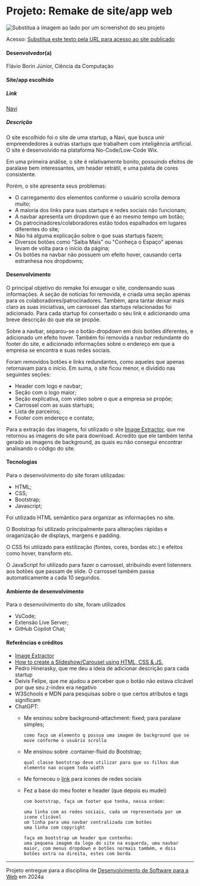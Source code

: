 # Projeto: Remake de site/app web

![Substitua a imagem ao lado por um screenshot do seu projeto]("imgs/Site_remake.png")


Acesso: [Substitua este texto pela URL para acesso ao site publicado](https://fleivio.github.io/src/)


#### Desenvolvedor(a)
Flávio Borin Júnior, Ciência da Computação

#### Site/app escolhido

##### Link
[Navi](https://www.navi.com.ai/)

##### Descrição
O site escolhido foi o site de uma startup, a Navi, que busca unir empreendedores à outras startups que trabalhem com inteligência artificial. O site é desenvolvido na plataforma No-Code/Low-Code Wix.

Em uma primeira análise, o site é relativamente bonito, possuindo efeitos de paralaxe bem interessantes, um header retrátil, e uma paleta de cores consistente.

Porém, o site apresenta seus problemas:
- O carregamento dos elementos conforme o usuário scrolla demora muito;
- A maioria dos links para suas startups e redes sociais não funcionam;
- A navbar apresenta um dropdown que é ao mesmo tempo um botão;
- Os patrocinadores/colaboradores estão todos espalhados em lugares diferentes do site;
- Não há alguma explicação sobre o que suas startups fazem;
- Diversos botões como "Saiba Mais" ou "Conheça o Espaço" apenas levam de volta para o início da página;
- Os botões na navbar não possuem um efeito hover, causando certa estranhesa nos dropdowns;

#### Desenvolvimento

O principal objetivo do remake foi enxugar o site, condensando suas informações. A seção de noticias foi removida, e criada uma seção apenas para os colaboradores/patrocinadores. Também, apra tantar deixar mais claro as suas iniciativas, um carrossel das startups relacionadas foi adicionado. Para cada startup foi consertado o seu link e adicionando uma breve descrição do que ela se propõe.

Sobre a navbar, separou-se o botão-dropdown em dois botões diferentes, e adicionado um efeito hover. Também foi removida a navbar redundante do footer do site, e adicionado informações sobre o endereço em que a empresa se encontra e suas redes sociais.

Foram removidos botões e links redundantes, como aqueles que apenas retornavam para o início. Em suma, o site ficou menor, e dividido nas seguintes seções:
- Header com logo e navbar;
- Seção com o logo maior;
- Seção explicativa, com vídeo sobre o que a empresa se propõe;
- Carrossel com as suas startups;
- Lista de parceiros;
- Footer com endereço e contato;

Para a extração das imagens, foi utilizado o site [Image Extractor](https://extract.pics/), que me retornou as imagens do site para download. Acredito que ele também tenha gerado as imagens de background, as quais eu não consegui encontrar analisando o código do site.

#### Tecnologias

Para o desenvolvimento do site foram utilizadas:
- HTML;
- CSS;
- Bootstrap;
- Javascript;

Foi utilizado HTML semântico para organizar as informações no site. 

O Bootstrap foi utilizado principalmente para alterações rápidas e oraganização de displays, margens e padding.

O CSS foi utilizado para estilização (fontes, cores, bordas etc.) e efeitos como hover, transform etc. 

O JavaScript foi utilizado para fazer o carrossel, atribuindo event listenners aos botões que passam de slide. O carrossel também passa automaticamente a cada 10 segundos.

#### Ambiente de desenvolvimento

Para o desenvolvimento do site, foram utilizados

- VsCode;
- Extensão Live Server;
- GitHub Copilot Chat;

#### Referências e créditos

- [Image Extractor](https://extract.pics/)
- [How to create a Slideshow/Carousel using HTML, CSS & JS.](https://medium.com/@algopoint.ltd/how-to-create-a-slideshow-carousel-using-html-css-js-7ab0561b39b3)
- Pedro Hinerasky, que me deu a ideia de adicionar descrição para cada startup
- Deivis Felipe, que me ajudou a perceber que o botão não estava clicável por que seu z-index era negativo
- W3Schools e MDN para pesquisas sobre o que certos atributos e tags significam
- ChatGPT:
  - Me ensinou sobre background-attachment: fixed; para paralaxe simples;
      ```
      como faço um elemento q possua uma imagem de background que se move conforme o usuário scrolla
      ```
  - Me ensinou sobre .container-fluid do Bootstrap;
    ```
    qual classe bootstrap devo utilizar para que os filhos dum elemento nao ocupem toda width
    ```
  - Me forneceu o [link](https://cdnjs.cloudflare.com/ajax/libs/font-awesome/5.15.4/css/all.min.css) para ícones de redes sociais
  - Fez a base do meu footer e header (que depois eu mudei)
    ```
    com bootstrap, faça um footer que tenha, nessa ordem:
    
    uma linha com as redes sociais, cada um representada por um icone clicável
    um linha para uma navbar centralizada com botões
    uma linha com copyright
    ```

    ```
    faça em bootstrap um header que contenha:
    uma pequena imagem da logo do site na esquerda, uma navbar maior, com menus dropdown e botões normais também, e dois botões extra na direita, estes com borda
    ```




---
Projeto entregue para a disciplina de [Desenvolvimento de Software para a Web](http://github.com/andreainfufsm/elc1090-2024a) em 2024a
